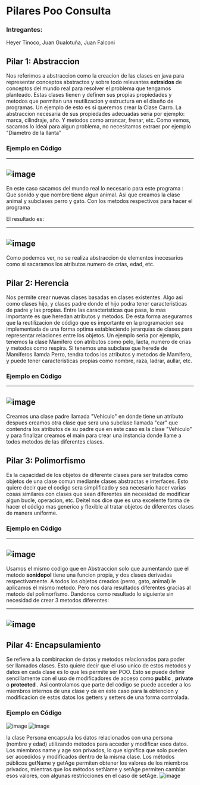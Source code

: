 # Pilares Poo Consulta
### Intregantes: 
Heyer Tinoco, Juan Gualotuña, Juan Falconi

## Pilar 1: Abstraccion
Nos referimos a abstraccion como la creacion de las clases en java para representar conceptos abstractos y sobre todo relevantes **extraidos** de conceptos del mundo real para resolver el problema que tengamos planteado.
Estas clases tienen y definen sus propias propiedades y metodos que permitan una reutilizacion y estructura en el diseño de programas.
Un ejemplo de esto es si queremos crear la Clase Carro. La abstraccion necesaria de sus propiedades adecuadas seria por ejemplo: marca, cilindraje, año. Y metodos como arrancar, frenar, etc. Como vemos, sacamos lo ideal para algun problema, no necesitamos extraer por ejemplo "Diametro de la llanta"

### Ejemplo en Código

--------------------------------------------------------------------------------------
![image](https://github.com/OrlandH/Pilares_Poo/assets/117741739/35850231-cfb3-458e-8f2d-bde335085696)
--------------------------------------------------------------------------------------



En este caso sacamos del mundo real lo necesario para este programa : Que sonido y que nombre tiene algun animal. Asi que creamos la clase animal y subclases perro y gato. Con los metodos respectivos para hacer el programa

El resultado es:



--------------------------------------------------------------------------------------
![image](https://github.com/OrlandH/Pilares_Poo/assets/117741739/422a56e9-45d2-40c6-8630-b7ab3066c8b6)
--------------------------------------------------------------------------------------



Como podemos ver, no se realiza abstraccion de elementos inecesarios como si sacaramos los atributos numero de crias, edad, etc. 

## Pilar 2: Herencia
Nos permite crear nuevas clases basadas en clases existentes. Algo asi como clases hijo, y clases padre donde el hijo podra tener caracteristicas de padre y las propias. Entre las caracteristicas que pasa, lo mas importante es que heredan atributos y metodos.
De esta forma aseguramos que la reutilizacion de código que es importante en la programacion sea implementada de una forma optima estableciendo jerarquías de clases para representar relaciones entre los objetos. 
Un ejemplo seria por ejemplo, tenemos la clase Mamifero con atributos como pelo, lacta, numero de crias y metodos como respira. Si tenemos una subclase que herede de Mamiferos llamda Perro, tendra todos los atributos y metodos de Mamifero, y puede tener caracteristicas propias como nombre, raza, ladrar, aullar, etc.

### Ejemplo en Código

--------------------------------------------------------------------------------------
![image](https://github.com/OrlandH/Pilares_Poo/assets/119060037/630c9255-2c76-42fb-a7e2-1e971c4f762c)
--------------------------------------------------------------------------------------

Creamos una clase padre llamada "Vehiculo" en donde tiene un atributo despues creamos otra clase que sera una subclase llamada "car" que contendra los atributos de su padre que en este caso es la clase "Vehiculo" y para finalizar creamos el main para crear una instancia donde llame a todos metodos de las diferentes clases.

## Pilar 3: Polimorfismo
Es la capacidad de los objetos de diferente clases para ser tratados como objetos de una clase comun mediante clases abstractas e interfaces. 
Esto quiere decir que el codigo sera simplificado y sea necesario hacer varias cosas similares con clases que sean diferentes sin necesidad de modificar algun bucle, operacion, etc. 
Deitel nos dice que es una excelente forma de hacer el código mas generico y flexible al tratar objetos de diferentes clases de manera uniforme. 

### Ejemplo en Código

--------------------------------------------------------------------------------------
![image](https://github.com/OrlandH/Pilares_Poo/assets/117741739/fd0c326c-e00d-4364-9738-ff15c0259ff9)
--------------------------------------------------------------------------------------



Usamos el mismo codigo que en Abstraccion solo que aumentando que el metodo **sonidopol** tiene una funcion propia, y dos clases derivadas respectivamente. 
A todos los objetos creados (perro, gato, animal) le aplicamos el mismo metodo. Pero nos dara resultados diferentes gracias al metodo del polimorfismo. Dandonos como resultado lo siguiente sin necesidad de crear 3 metodos diferentes: 


--------------------------------------------------------------------------------------
![image](https://github.com/OrlandH/Pilares_Poo/assets/117741739/50c48fc4-0281-4d34-8cfe-96bf3daa3b6c)
--------------------------------------------------------------------------------------

## Pilar 4: Encapsulamiento
Se refiere a la combinacion de datos y metodos relacionados para poder ser llamados clases. Esto quiere decir que el uso unico de estos metodos y datos en cada clase es lo que les permite ser POO. Esto se puede definir sencillamente con el uso de modificadores de acceso como **public** , **private** o **protected** . Asi controlamos que parte del código se puede acceder a los miembros internos de una clase y da en este caso para la obtencion y modificacion de estos datos los getters y setters de una forma controlada. 

### Ejemplo en Código
![image](https://github.com/OrlandH/Pilares_Poo/assets/102696740/7b07998b-22f1-4c83-8885-0899bba00f73)
![image](https://github.com/OrlandH/Pilares_Poo/assets/102696740/73025d89-ca47-4a52-bac0-967de8b27669)

la clase Persona encapsula los datos relacionados con una persona (nombre y edad) utilizando métodos para acceder y modificar esos datos. Los miembros name y age son privados, lo que significa que solo pueden ser accedidos y modificados dentro de la misma clase. Los métodos públicos getName y getAge permiten obtener los valores de los miembros privados, mientras que los métodos setName y setAge permiten cambiar esos valores, con algunas restricciones en el caso de setAge.
![image](https://github.com/OrlandH/Pilares_Poo/assets/102696740/a1b32c31-144e-4ab9-8b33-8221bad87c8c)
